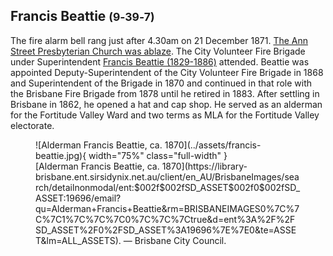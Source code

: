 ## Francis Beattie <small>(9‑39‑7)</small>

The fire alarm bell rang just after 4.30am on 21 December 1871. [The Ann Street Presbyterian Church was ablaze](https://trove.nla.gov.au/newspaper/article/1303176). The City Volunteer Fire Brigade under Superintendent [Francis Beattie (1829-1886)](https://en.wikipedia.org/wiki/Francis_Beattie_(Queensland_politician)) attended. Beattie was appointed Deputy-Superintendent of the City Volunteer Fire Brigade in 1868 and Superintendent of the Brigade in 1870 and continued in that role with the Brisbane Fire Brigade from 1878 until he retired in 1883. After settling in Brisbane in 1862, he opened a hat and cap shop. He served as an alderman for the Fortitude Valley Ward and two terms as MLA for the Fortitude Valley electorate.

<figure markdown>
  ![Alderman Francis Beattie, ca. 1870](../assets/francis-beattie.jpg){ width="75%" class="full-width" }
  <figcaption markdown>[Alderman Francis Beattie, ca. 1870](https://library-brisbane.ent.sirsidynix.net.au/client/en_AU/BrisbaneImages/search/detailnonmodal/ent:$002f$002fSD_ASSET$002f0$002fSD_ASSET:19696/email?qu=Alderman+Francis+Beattie&rm=BRISBANEIMAGES0%7C%7C%7C1%7C%7C%7C0%7C%7C%7Ctrue&d=ent%3A%2F%2FSD_ASSET%2F0%2FSD_ASSET%3A19696%7E%7E0&te=ASSET&lm=ALL_ASSETS). — Brisbane City Council.</figcaption>
</figure>
